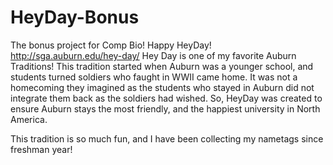 # HeyDay-Bonus
The bonus project for Comp Bio! Happy HeyDay!
http://sga.auburn.edu/hey-day/
Hey Day is one of my favorite Auburn Traditions! This tradition started when Auburn was a younger school, and students turned soldiers who faught in WWII came home. It was not a homecoming they imagined as the students who stayed in Auburn did not integrate them back as the soldiers had wished. So, HeyDay was created to ensure Auburn stays the most friendly, and the happiest university in North America.

This tradition is so much fun, and I have been collecting my nametags since freshman year!

